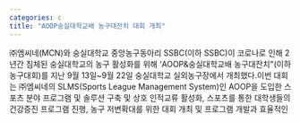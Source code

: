 ```yaml
---
categories: c
title: "AOOP숭실대학교배 농구대잔치 대회 개최"
---
```

㈜엠씨네(MCN)와 숭실대학교 중앙농구동아리 SSBC(이하 SSBC)이 코로나로 인해 2년간 침체된 숭실대학교의 농구 활성화를 위해 ‘AOOP&숭실대학교배 농구대잔치"(이하 농구대회)를 지난 9월 13일~9월 22일 숭실대학교 실외농구장에서 개최했다.이번 대회는 ㈜엠씨네의 SLMS(Sports League Management System)인 AOOP을 도입한 스포츠 분야 프로그램 및 솔루션 구축 및 상호 인적교류 활성화, 스포츠를 통한 대학생들의 건강증진 프로그램 진행, 농구 저변확대를 위한 대회 개최 및 프로그램 개발과 효율적인